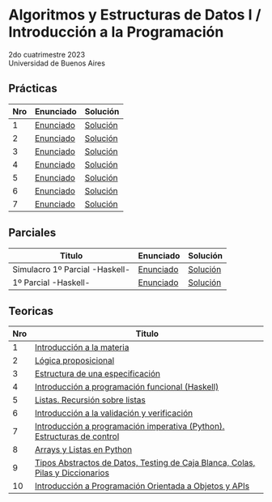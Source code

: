 # Algoritmos y Estructuras de Datos I / Introducción a la Programación

2do cuatrimestre 2023 \
Universidad de Buenos Aires

## Prácticas

| Nro | Enunciado                                                                                          | Solución                                                                                                      |
|-----|----------------------------------------------------------------------------------------------------|---------------------------------------------------------------------------------------------------------------|
| 1   | [Enunciado](https://gitlab.com/faustomartinez/uba-algoritmos-y-estructuras-de-datos-i/-/blob/main/practicas/enunciados/practica1.pdf) | [Solución](https://gitlab.com/faustomartinez/uba-algoritmos-y-estructuras-de-datos-i/-/blob/main/practicas/soluciones/practica1.pdf)
| 2   | [Enunciado](https://gitlab.com/faustomartinez/uba-algoritmos-y-estructuras-de-datos-i/-/blob/main/practicas/enunciados/practica2.pdf) | [Solución](https://gitlab.com/faustomartinez/uba-algoritmos-y-estructuras-de-datos-i/-/blob/main/practicas/soluciones/practica2.pdf)
| 3   | [Enunciado](https://gitlab.com/faustomartinez/uba-algoritmos-y-estructuras-de-datos-i/-/blob/main/practicas/enunciados/practica3.pdf) | [Solución](https://gitlab.com/faustomartinez/uba-algoritmos-y-estructuras-de-datos-i/-/blob/main/practicas/soluciones/practica3.hs)
| 4   | [Enunciado](https://gitlab.com/faustomartinez/uba-algoritmos-y-estructuras-de-datos-i/-/blob/main/practicas/enunciados/practica4.pdf) | [Solución](https://gitlab.com/faustomartinez/uba-algoritmos-y-estructuras-de-datos-i/-/blob/main/practicas/soluciones/practica4.hs)
| 5   | [Enunciado](https://gitlab.com/faustomartinez/uba-algoritmos-y-estructuras-de-datos-i/-/blob/main/practicas/enunciados/practica5.pdf) | [Solución](https://gitlab.com/faustomartinez/uba-algoritmos-y-estructuras-de-datos-i/-/blob/main/practicas/soluciones/practica5.hs)
| 6   | [Enunciado](https://gitlab.com/faustomartinez/uba-algoritmos-y-estructuras-de-datos-i/-/blob/main/practicas/enunciados/practica6.pdf) | [Solución](https://gitlab.com/faustomartinez/uba-algoritmos-y-estructuras-de-datos-i/-/blob/main/practicas/soluciones/practica6.py)
| 7   | [Enunciado](https://gitlab.com/faustomartinez/uba-algoritmos-y-estructuras-de-datos-i/-/blob/main/practicas/enunciados/practica7.pdf) | [Solución](https://gitlab.com/faustomartinez/uba-algoritmos-y-estructuras-de-datos-i/-/blob/main/practicas/soluciones/practica7.py)

## Parciales
| Titulo | Enunciado                                                                                          | Solución                                                                                                      |
|----------------------------------|----------------------------------------------------------------------------------------------------|---------------------------------------------------------------------------------------------------------------|
| Simulacro 1º Parcial -Haskell-   | [Enunciado](https://gitlab.com/faustomartinez/uba-algoritmos-y-estructuras-de-datos-i/-/blob/main/simulacro-1er-parcial/enunciado.pdf) | [Solución](https://gitlab.com/faustomartinez/uba-algoritmos-y-estructuras-de-datos-i/-/blob/main/simulacro-1er-parcial/Simulacro.hs)
| 1º Parcial -Haskell-   | [Enunciado](https://gitlab.com/faustomartinez/uba-algoritmos-y-estructuras-de-datos-i/-/blob/main/1er-parcial/PrimerParcial.pdf) | [Solución](https://gitlab.com/faustomartinez/uba-algoritmos-y-estructuras-de-datos-i/-/blob/main/1er-parcial/PrimerParcial.hs)

## Teoricas

| Nro | Titulo                                                                                          |
|-----|----------------------------------------------------------------------------------------------------|
| 1   | [Introducción a la materia](https://gitlab.com/faustomartinez/uba-algoritmos-y-estructuras-de-datos-i/-/blob/main/teoricas/teorica1.pdf)
| 2   | [Lógica proposicional](https://gitlab.com/faustomartinez/uba-algoritmos-y-estructuras-de-datos-i/-/blob/main/teoricas/teorica2.pdf)
| 3   | [Estructura de una especificación](https://gitlab.com/faustomartinez/uba-algoritmos-y-estructuras-de-datos-i/-/blob/main/teoricas/teorica3.pdf)
| 4   | [Introducción a programación funcional (Haskell)](https://gitlab.com/faustomartinez/uba-algoritmos-y-estructuras-de-datos-i/-/blob/main/teoricas/teorica4.pdf)
| 5   | [Listas. Recursión sobre listas](https://gitlab.com/faustomartinez/uba-algoritmos-y-estructuras-de-datos-i/-/blob/main/teoricas/teorica5.pdf)
| 6   | [Introducción a la validación y verificación](https://gitlab.com/faustomartinez/uba-algoritmos-y-estructuras-de-datos-i/-/blob/main/teoricas/teorica6.pdf)
| 7   | [Introducción a programación imperativa (Python). Estructuras de control](https://gitlab.com/faustomartinez/uba-algoritmos-y-estructuras-de-datos-i/-/blob/main/teoricas/teorica7.pdf)
| 8   | [Arrays y Listas en Python](https://gitlab.com/faustomartinez/uba-algoritmos-y-estructuras-de-datos-i/-/blob/main/teoricas/teorica8.pdf)
| 9   | [Tipos Abstractos de Datos, Testing de Caja Blanca, Colas, Pilas y Diccionarios](https://gitlab.com/faustomartinez/uba-algoritmos-y-estructuras-de-datos-i/-/blob/main/teoricas/teorica9.pdf)
| 10  | [Introducción a Programación Orientada a Objetos y APIs](https://gitlab.com/faustomartinez/uba-algoritmos-y-estructuras-de-datos-i/-/blob/main/teoricas/teorica10.pdf)

